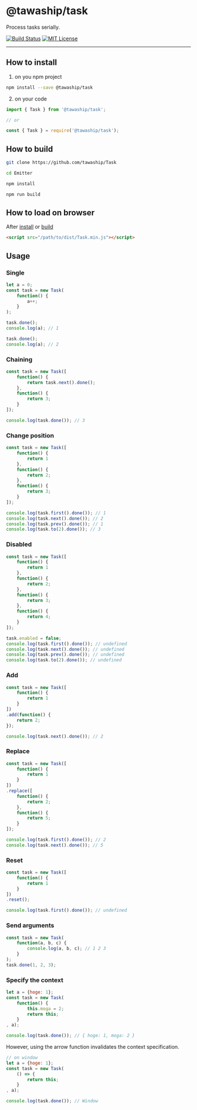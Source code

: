 # @tawaship/task

Process tasks serially.

[![Build Status](https://travis-ci.org/tawaship/Task.svg?branch=master)](https://travis-ci.org/tawaship/Task)
[![MIT License](http://img.shields.io/badge/license-MIT-blue.svg?style=flat)](LICENSE)

---


## How to install

1. on you npm project

```sh
npm install --save @tawaship/task
```

2. on your code

```javascript
import { Task } from '@tawaship/task';

// or

const { Task } = require('@tawaship/task');
```

## How to build

```sh
git clone https://github.com/tawaship/Task

cd Emitter

npm install

npm run build
```

## How to load on browser

After [install](#how-to-install) or [build](#how-to-build)

```html
<script src="/path/to/dist/Task.min.js"></script>
```

## Usage

### Single
```javascript
let a = 0;
const task = new Task(
	function() {
		a++;
	}
);

task.done();
console.log(a); // 1

task.done();
console.log(a); // 2
```

### Chaining
```javascript
const task = new Task([
	function() {
		return task.next().done();
	},
	function() {
		return 3;
	}
]);

console.log(task.done()); // 3
```

### Change position
```javascript
const task = new Task([
	function() {
		return 1
	},
	function() {
		return 2;
	},
	function() {
		return 3;
	}
]);

console.log(task.first().done()); // 1
console.log(task.next().done()); // 2
console.log(task.prev().done()); // 1
console.log(task.to(2).done()); // 3
```

### Disabled
```javascript
const task = new Task([
	function() {
		return 1
	},
	function() {
		return 2;
	},
	function() {
		return 3;
	},
	function() {
		return 4;
	}
]);

task.enabled = false;
console.log(task.first().done()); // undefined
console.log(task.next().done()); // undefined
console.log(task.prev().done()); // undefined
console.log(task.to(2).done()); // undefined
```

### Add
```javascript
const task = new Task([
	function() {
		return 1
	}
])
.add(function() {
	return 2;
});

console.log(task.next().done()); // 2
```

### Replace
```javascript
const task = new Task([
	function() {
		return 1
	}
])
.replace([
	function() {
		return 2;
	},
	function() {
		return 5;
	}
]);

console.log(task.first().done()); // 2
console.log(task.next().done()); // 5
```

### Reset
```javascript
const task = new Task([
	function() {
		return 1
	}
])
.reset();

console.log(task.first().done()); // undefined
```

### Send arguments
```javascript
const task = new Task(
	function(a, b, c) {
		console.log(a, b, c); // 1 2 3
	}
);
task.done(1, 2, 3);
```

### Specify the context
```javascript
let a = {hoge: 1};
const task = new Task(
	function() {
		this.moga = 2;
		return this;
	}
, a);

console.log(task.done()); // { hoge: 1, moga: 2 }
```

However, using the arrow function invalidates the context specification.

```javascript
// on window
let a = {hoge: 1};
const task = new Task(
	() => {
		return this;
	}
, a);

console.log(task.done()); // Window
```